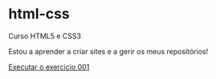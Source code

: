 # html-css
 Curso HTML5 e CSS3

Estou a aprender a criar sites e a gerir os meus repositórios!

<a href="https://n-m-ramos.github.io/html-css/exercicios/ex001/index.html">Executar o exercicio 001 </a>


